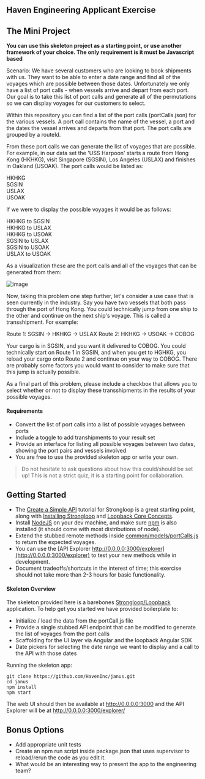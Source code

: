 ## Haven Engineering Applicant Exercise

## The Mini Project
**You can use this skeleton project as a starting point, or use another framework of your choice. The only requirement is it must be Javascript based**

Scenario:  We have several customers who are looking to book shipments with us.  They want to be able to enter a date range and find all of the voyages which are possible between those dates.  Unfortunately we only have a list of port calls - when vessels arrive and depart from each port.  Our goal is to take this list of port calls and generate all of the permutations so we can display voyages for our customers to select.

Within this repository you can find a list of the port calls (portCalls.json) for the various vessels.  A port call contains the name of the vessel, a port and the dates the vessel arrives and departs from that port.  The port calls are grouped by a routeId.  

From these port calls we can generate the list of voyages that are possible.  For example, in our data set the 'USS Harpoon' starts a route from Hong Kong (HKHKG), visit Singapore (SGSIN), Los Angeles (USLAX) and finishes in Oakland (USOAK).  The port calls would be listed as:

HKHKG  
SGSIN  
USLAX  
USOAK  

If we were to display the possible voyages it would be as follows:


HKHKG to SGSIN  
HKHKG to USLAX  
HKHKG to USOAK  
SGSIN to USLAX  
SGSIN to USOAK  
USLAX to USOAK

As a visualization these are the port calls and all of the voyages that can be generated from them:

![image](Permutations.png)

Now, taking this problem one step further, let's consider a use case that is seen currently in the industry. 
Say you have two vessels that both pass through the port of Hong Kong. You could technically jump from one ship to the other and continue on the next ship's voyage. This is called a transshipment. For example:

Route 1: SGSIN -> HKHKG -> USLAX
Route 2: HKHKG -> USOAK -> COBOG

Your cargo is in SGSIN, and you want it delivered to COBOG. You could technically start on Route 1 in SGSIN, and when you get to HGHKG, you reload your cargo onto Route 2 and continue on your way to COBOG. There are probably some factors you would want to consider to make sure that this jump is actually possible. 

As a final part of this problem, please include a checkbox that allows you to select whether or not to display these transshipments in the results of your possible voyages. 

#### Requirements

- Convert the list of port calls into a list of possible voyages between ports
- Include a toggle to add transhipments to your result set
- Provide an interface for listing all possible voyages between two dates, showing the port pairs and vessels involved
- You are free to use the provided skeleton app or write your own.

> Do not hesitate to ask questions about how this could/should be set up! This is not a strict quiz, it is a starting point for collaboration.


## Getting Started
- The [Create a Simple API](https://docs.strongloop.com/display/public/LB/Create+a+simple+API) tutorial for Strongloop is a great starting point, along with [Installing Strongloop](https://docs.strongloop.com/display/public/LB/Installing+StrongLoop) and [Loopback Core Concepts](https://docs.strongloop.com/display/public/LB/LoopBack+core+concepts).
- Install [NodeJS](https://nodejs.org) on your dev machine, and make sure [npm](https://www.npmjs.com/) is also installed (it should come with most distributions of node).
- Extend the stubbed remote methods inside [common/models/portCalls.js](https://github.com/HavenInc/bacchus/blob/master/common/models/portCall.js) to return the expected voyages.
- You can use the [API Explorer http://0.0.0.0:3000/explorer](http://0.0.0.0:3000/explorer) to test your new methods while in development.
- Document tradeoffs/shortcuts in the interest of time; this exercise should not take more than 2-3 hours for basic functionality.


#### Skeleton Overview
The skeleton provided here is a barebones [Strongloop/Loopback](https://docs.strongloop.com/display/public/LB/Getting+started+with+LoopBack) application. To help get you started we have provided boilerplate to:

- Initialize / load the data from the portCall.js file
- Provide a single stubbed API endpoint that can be modified to generate the list of voyages from the port calls
- Scaffolding for the UI layer via Angular and the loopback Angular SDK
- Date pickers for selecting the date range we want to display and a call to the API with those dates

Running the skeleton app:

    git clone https://github.com/HavenInc/janus.git
    cd janus
    npm install
    npm start
    
The web UI should then be available at http://0.0.0.0:3000 and the API Explorer will be at http://0.0.0.0:3000/explorer/


## Bonus Options
- Add appropriate unit tests
- Create an npm run script inside package.json that uses supervisor to reload/rerun the code as you edit it.
- What would be an interesting way to present the app to the engineering team?
